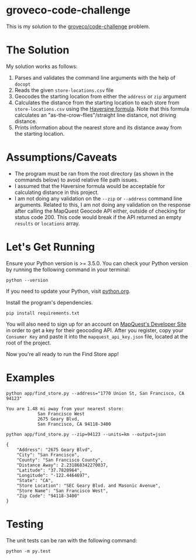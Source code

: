 # groveco-code-challenge
This is my solution to the [groveco/code-challenge](https://github.com/groveco/code-challenge) problem.

# The Solution
My solution works as follows:
1. Parses and validates the command line arguments with the help of `docopt`
2. Reads the given `store-locations.csv` file
3. Geocodes the starting location from either the `address` or `zip` argument
4. Calculates the distance from the starting location to each store from `store-locations.csv` using the [Haversine formula](https://stackoverflow.com/questions/41336756/find-the-closest-latitude-and-longitude). Note that this formula calculates an "as-the-crow-flies"/straight line distance, not driving distance.
5. Prints information about the nearest store and its distance away from the starting location. 

# Assumptions/Caveats
- The program must be ran from the root directory (as shown in the commands below) to avoid relative file path issues.
- I assumed that the Haversine formula would be acceptable for calculating distance in this project.
- I am not doing any validation on the `--zip` or `--address` command line arguments. Related to this, I am not doing any validation on the response after calling the MapQuest Geocode API either, outside of checking for status code 200. This code would break if the API returned an empty `results` or `locations` array.

# Let's Get Running
Ensure your Python version is >= 3.5.0. You can check your Python version by running the following command in your terminal:
```
python --version
```

If you need to update your Python, visit [python.org](https://www.python.org/).

Install the program's dependencies.
```
pip install requirements.txt
```

You will also need to sign up for an account on [MapQuest's Developer Site](https://developer.mapquest.com/plan_purchase/steps/business_edition/business_edition_free/register) in order to get a key for their geocoding API. After you register, copy your `Consumer Key` and paste it into the `mapquest_api_key.json` file, located at the root of the project.

Now you're all ready to run the Find Store app!

# Examples
```
python app/find_store.py --address="1770 Union St, San Francisco, CA 94123"

You are 1.48 mi away from your nearest store:
            San Francisco West
            2675 Geary Blvd, 
            San Francisco, CA 94118-3400
```
```
python app/find_store.py --zip=94123 --units=km --output=json

{
    "Address": "2675 Geary Blvd",
    "City": "San Francisco",
    "County": "San Francisco County",
    "Distance Away": 2.231868342270037,
    "Latitude": "37.7820964",
    "Longitude": "-122.4464697",
    "State": "CA",
    "Store Location": "SEC Geary Blvd. and Masonic Avenue",
    "Store Name": "San Francisco West",
    "Zip Code": "94118-3400"
}
```

# Testing
The unit tests can be ran with the following command:
```
python -m py.test
```









